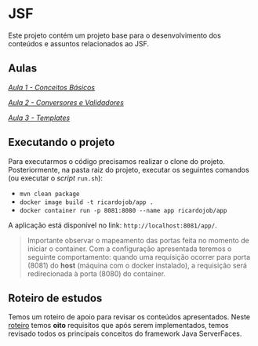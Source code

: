 # JSF

Este projeto contém um projeto base para o desenvolvimento dos conteúdos e assuntos relacionados ao JSF.

## Aulas

*[Aula 1 - Conceitos Básicos ](https://github.com/ifpb-disciplinas-2021-2/ads-dac-jsf/commit/48d1201e70cb8e3d354f76993e42cd6fbe70a4e6)*

*[Aula 2 - Conversores e Validadores ](https://github.com/ifpb-disciplinas-2021-2/ads-dac-jsf/commit/57a2105f30c435fdbec6500882890e3c6829ca4f)*

*[Aula 3 - Templates ](https://github.com/ifpb-disciplinas-2021-2/ads-dac-jsf/commit/a37f69e6d9d3af12181d9ea0e33bd7447fb9038b)*


## Executando o projeto

Para executarmos o código precisamos realizar o clone do projeto. Posteriormente, na pasta raiz do projeto, executar os seguintes comandos (ou executar o _script_ `run.sh`):
* `mvn clean package`
* `docker image build -t ricardojob/app .`
* `docker container run -p 8081:8080 --name app ricardojob/app`

A aplicação está disponível no link: `http://localhost:8081/app/`. 

> Importante observar o mapeamento das portas feita no momento de iniciar o container. Com a configuração apresentada teremos o seguinte comportamento: quando uma requisição ocorrer para porta (8081) do __host__ (máquina com o docker instalado), a requisição será redirecionada à porta (8080) do container.

## Roteiro de estudos


Temos um roteiro de apoio para revisar os conteúdos apresentados. Neste [roteiro](https://docs.google.com/document/d/1qjF9LxVsnIU8R0Ad3z1T5acijp4RUB52BSF70p3cqPg/edit) temos **oito** requisitos que após serem implementados, temos revisado todos os principais conceitos do framework Java ServerFaces.
